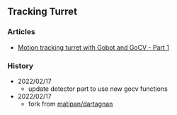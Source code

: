 ## Tracking Turret


### Articles
- [Motion tracking turret with Gobot and GoCV - Part 1](https://blog.matiaspan.dev/posts/motion-tracking-turret-with-gobot-and-gocv/)


### History
- 2022/02/17
    - update detector part to use new gocv functions
- 2022/02/17
    - fork from [matipan/dartagnan](https://github.com/matipan/dartagnan)
